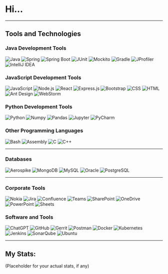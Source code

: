 # Hi<span class="dots">...</span>

<script>
    setInterval(() => {
        const dots = document.querySelector('.dots');
        dots.textContent = dots.textContent.length >= 3 ? '' : dots.textContent + '.';
    }, 500);
</script>

---

## Tools and Technologies

### Java Development Tools
![Java](https://img.shields.io/badge/Java-%23ED8B00.svg?style=for-the-badge&logo=java&logoColor=white)
![Spring](https://img.shields.io/badge/Spring-%236DB33F.svg?style=for-the-badge&logo=spring&logoColor=white)
![Spring Boot](https://img.shields.io/badge/Spring%20Boot-%236DB33F.svg?style=for-the-badge&logo=spring-boot&logoColor=white)
![JUnit](https://img.shields.io/badge/JUnit-%23A5DF00.svg?style=for-the-badge&logo=junit5&logoColor=white)
![Mockito](https://img.shields.io/badge/Mockito-%2362C74E.svg?style=for-the-badge&logo=mockito&logoColor=white)
![Gradle](https://img.shields.io/badge/Gradle-%2302303A.svg?style=for-the-badge&logo=gradle&logoColor=white)
![JProfiler](https://img.shields.io/badge/JProfiler-%23121D37.svg?style=for-the-badge)
![IntelliJ IDEA](https://img.shields.io/badge/IntelliJIDEA-%23000000.svg?style=for-the-badge&logo=intellij-idea&logoColor=white)

### JavaScript Development Tools
![JavaScript](https://img.shields.io/badge/JavaScript-%23F7DF1E.svg?style=for-the-badge&logo=javascript&logoColor=black)
![Node.js](https://img.shields.io/badge/Node.js-%23339933.svg?style=for-the-badge&logo=node.js&logoColor=white)
![React](https://img.shields.io/badge/React-%2361DAFB.svg?style=for-the-badge&logo=react&logoColor=black)
![Express.js](https://img.shields.io/badge/Express.js-%23000000.svg?style=for-the-badge&logo=express&logoColor=white)
![Bootstrap](https://img.shields.io/badge/Bootstrap-%23563D7C.svg?style=for-the-badge&logo=bootstrap&logoColor=white)
![CSS](https://img.shields.io/badge/CSS-%231572B6.svg?style=for-the-badge&logo=css3&logoColor=white)
![HTML](https://img.shields.io/badge/HTML-%23E34F26.svg?style=for-the-badge&logo=html5&logoColor=white)
![Ant Design](https://img.shields.io/badge/Ant%20Design-%230170FE.svg?style=for-the-badge&logo=ant-design&logoColor=white)
![WebStorm](https://img.shields.io/badge/WebStorm-%23000000.svg?style=for-the-badge&logo=webstorm&logoColor=white)

### Python Development Tools
![Python](https://img.shields.io/badge/Python-%233776AB.svg?style=for-the-badge&logo=python&logoColor=white)
![Numpy](https://img.shields.io/badge/NumPy-%23013243.svg?style=for-the-badge&logo=numpy&logoColor=white)
![Pandas](https://img.shields.io/badge/Pandas-%23150458.svg?style=for-the-badge&logo=pandas&logoColor=white)
![Jupyter](https://img.shields.io/badge/Jupyter-%23F37626.svg?style=for-the-badge&logo=jupyter&logoColor=white)
![PyCharm](https://img.shields.io/badge/PyCharm-%23000000.svg?style=for-the-badge&logo=pycharm&logoColor=white)

### Other Programming Languages
![Bash](https://img.shields.io/badge/Bash-%234EAA25.svg?style=for-the-badge&logo=gnu-bash&logoColor=white)
![Assembly](https://img.shields.io/badge/Assembly-%2300599C.svg?style=for-the-badge)
![C](https://img.shields.io/badge/C-%2300599C.svg?style=for-the-badge&logo=c&logoColor=white)
![C++](https://img.shields.io/badge/C++-%2300599C.svg?style=for-the-badge&logo=c%2B%2B&logoColor=white)

---

### Databases
![Aerospike](https://img.shields.io/badge/Aerospike-%23FF2800.svg?style=for-the-badge&logo=aerospike&logoColor=white)
![MongoDB](https://img.shields.io/badge/MongoDB-%2347A248.svg?style=for-the-badge&logo=mongodb&logoColor=white)
![MySQL](https://img.shields.io/badge/MySQL-%234479A1.svg?style=for-the-badge&logo=mysql&logoColor=white)
![Oracle](https://img.shields.io/badge/Oracle-%23F80000.svg?style=for-the-badge&logo=oracle&logoColor=white)
![PostgreSQL](https://img.shields.io/badge/PostgreSQL-%23336791.svg?style=for-the-badge&logo=postgresql&logoColor=white)

---

### Corporate Tools
![Nokia](https://img.shields.io/badge/Nokia-%23006DB0.svg?style=for-the-badge&logo=nokia&logoColor=white)
![Jira](https://img.shields.io/badge/Jira-%230052CC.svg?style=for-the-badge&logo=jira&logoColor=white)
![Confluence](https://img.shields.io/badge/Confluence-%23052CC.svg?style=for-the-badge&logo=confluence&logoColor=white)
![Teams](https://img.shields.io/badge/Microsoft%20Teams-%230078D4.svg?style=for-the-badge&logo=microsoft-teams&logoColor=white)
![SharePoint](https://img.shields.io/badge/SharePoint-%23007AD9.svg?style=for-the-badge&logo=microsoft-sharepoint&logoColor=white)
![OneDrive](https://img.shields.io/badge/OneDrive-%230076D6.svg?style=for-the-badge&logo=microsoft-onedrive&logoColor=white)
![PowerPoint](https://img.shields.io/badge/PowerPoint-%23B7472A.svg?style=for-the-badge&logo=microsoft-powerpoint&logoColor=white)
![Sheets](https://img.shields.io/badge/Google%20Sheets-%2300A652.svg?style=for-the-badge&logo=google-sheets&logoColor=white)

### Software and Tools
![ChatGPT](https://img.shields.io/badge/ChatGPT-%231A202C.svg?style=for-the-badge&logo=openai&logoColor=white)
![GitHub](https://img.shields.io/badge/GitHub-%23181717.svg?style=for-the-badge&logo=github&logoColor=white)
![Gerrit](https://img.shields.io/badge/Gerrit-%23F05033.svg?style=for-the-badge)
![Postman](https://img.shields.io/badge/Postman-%23FF6C37.svg?style=for-the-badge&logo=postman&logoColor=white)
![Docker](https://img.shields.io/badge/Docker-%232496ED.svg?style=for-the-badge&logo=docker&logoColor=white)
![Kubernetes](https://img.shields.io/badge/Kubernetes-%23326CE5.svg?style=for-the-badge&logo=kubernetes&logoColor=white)
![Jenkins](https://img.shields.io/badge/Jenkins-%23D24939.svg?style=for-the-badge&logo=jenkins&logoColor=white)
![SonarQube](https://img.shields.io/badge/SonarQube-%234E9BCD.svg?style=for-the-badge&logo=sonarqube&logoColor=white)
![Ubuntu](https://img.shields.io/badge/Ubuntu-%23E95420.svg?style=for-the-badge&logo=ubuntu&logoColor=white)

---

## My Stats:
(Placeholder for your actual stats, if any)


